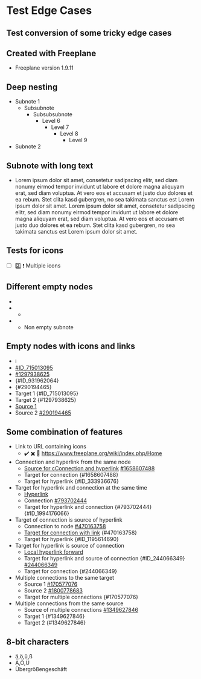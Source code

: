 # Test Edge Cases

## Test conversion of some tricky edge cases

## Created with Freeplane

- Freeplane version 1.9.11

## Deep nesting

- Subnote 1
  - Subsubnote
    - Subsubsubnote
      - Level 6
        - Level 7
          - Level 8
            - Level 9
- Subnote 2

## Subnote with long text

- Lorem ipsum dolor sit amet, consetetur sadipscing elitr, sed diam nonumy eirmod tempor invidunt ut labore et dolore magna aliquyam erat, sed diam voluptua. At vero eos et accusam et justo duo dolores et ea rebum. Stet clita kasd gubergren, no sea takimata sanctus est Lorem ipsum dolor sit amet. Lorem ipsum dolor sit amet, consetetur sadipscing elitr, sed diam nonumy eirmod tempor invidunt ut labore et dolore magna aliquyam erat, sed diam voluptua. At vero eos et accusam et justo duo dolores et ea rebum. Stet clita kasd gubergren, no sea takimata sanctus est Lorem ipsum dolor sit amet.

## Tests for icons

- [ ] :two: :exclamation: Multiple icons

## Different empty nodes

- 
- 
  - 
- 
  - Non empty subnote

## Empty nodes with icons and links

- :information_source: 
- [#ID_715013095](#ID_715013095)
-  [#1297938625](#1297938625)
-  {#ID_931962064}
-  {#290194465}
- Target 1 {#ID_715013095}
- Target 2 {#1297938625}
- [Source 1](#ID_931962064)
- Source 2 [#290194465](#290194465)

## Some combination of features

- Link to URL containing icons
  - :heavy_check_mark: :heavy_multiplication_x: :calendar: <https://www.freeplane.org/wiki/index.php/Home>
- Connection and hyperlink from the same node
  - [Source for cConnection and hyperlink](#ID_333936676) [#1658607488](#1658607488)
  - Target for connection {#1658607488}
  - Target for hyperlink {#ID_333936676}
- Target for hyperlink and connection at the same time
  - [Hyperlink](#ID_1994176066)
  - Connection [#793702444](#793702444)
  - Target for hyperlink and connection {#793702444} {#ID_1994176066}
- Target of connection is source of hyperlink
  - Connection to node [#470163758](#470163758)
  - [Target for connection with link](#ID_1195614690) {#470163758}
  - Target for hyperlink {#ID_1195614690}
- Target for hyperlink is source of connection
  - [Local hyperlink forward](#ID_244066349)
  - Target for hyperlink and source of connection {#ID_244066349} [#244066349](#244066349)
  - Target for connection {#244066349}
- Multiple connections to the same target
  - Source 1 [#170577076](#170577076)
  - Source 2 [#1800778683](#1800778683)
  - Target for multiple connections {#170577076}
- Multiple connections from the same source
  - Source of multiple connections [#1349627846](#1349627846)
  - Target 1 {#1349627846}
  - Target 2 {#1349627846}

## 8-bit characters

- ä,ö,ü,ß
- Ä,Ö,Ü
- Übergrößengeschäft
